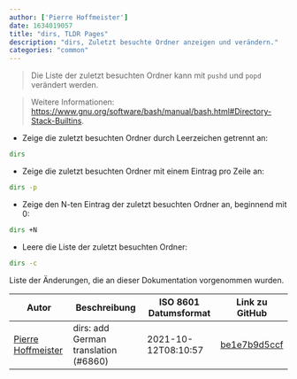 ```yaml
---
author: ['Pierre Hoffmeister']
date: 1634019057
title: "dirs, TLDR Pages"
description: "dirs, Zuletzt besuchte Ordner anzeigen und verändern."
categories: "common"
---
```

> Die Liste der zuletzt besuchten Ordner kann mit `pushd` und `popd` verändert werden.

> Weitere Informationen: <https://www.gnu.org/software/bash/manual/bash.html#Directory-Stack-Builtins>.

- Zeige die zuletzt besuchten Ordner durch Leerzeichen getrennt an:

```bash
dirs
```

- Zeige die zuletzt besuchten Ordner mit einem Eintrag pro Zeile an:

```bash
dirs -p
```

- Zeige den N-ten Eintrag der zuletzt besuchten Ordner an, beginnend mit 0:

```bash
dirs +N
```

- Leere die Liste der zuletzt besuchten Ordner:

```bash
dirs -c
```
Liste der Änderungen, die an dieser Dokumentation vorgenommen wurden.


Autor | Beschreibung | ISO 8601 Datumsformat | Link zu GitHub
------|-----|-----|-----
[Pierre Hoffmeister](mailto:1093398+phoffmeister@users.noreply.github.com) | dirs: add German translation (#6860) | 2021-10-12T08:10:57 | [be1e7b9d5ccf](https://github.com/tldr-pages/tldr/commit/be1e7b9d5ccfb79377e7865ba492db02a2855d83)

